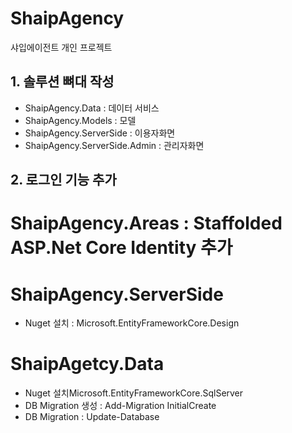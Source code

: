 # ShaipAgency
샤입에이전트 개인 프로젝트

## 1. 솔루션 뼈대 작성
- ShaipAgency.Data              : 데이터 서비스 
- ShaipAgency.Models            : 모델
- ShaipAgency.ServerSide        : 이용자화면
- ShaipAgency.ServerSide.Admin  : 관리자화면

## 2. 로그인 기능 추가
# ShaipAgency.Areas             : Staffolded ASP.Net Core Identity 추가
# ShaipAgency.ServerSide
- Nuget 설치 : Microsoft.EntityFrameworkCore.Design
# ShaipAgetcy.Data
- Nuget 설치Microsoft.EntityFrameworkCore.SqlServer
- DB Migration 생성 : Add-Migration InitialCreate
- DB Migration : Update-Database

